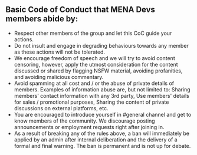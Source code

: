 ## Basic Code of Conduct that MENA Devs members abide by:

* Respect other members of the group and let this CoC guide your actions.
* Do not insult and engage in degrading behaviours towards any member as these actions will not be tolerated.
* We encourage freedom of speech and we will try to avoid content censoring, however, apply the utmost consideration for the content discussed or shared by flagging NSFW material, avoiding profanities, and avoiding malicious commentary.
* Avoid spamming at all cost and / or the abuse of private details of members. Examples of information abuse are, but not limited to: Sharing members' contact information with any 3rd party, Use members' details for sales / promotional purposes, Sharing the content of private discussions on external platforms, etc.
* You are encouraged to introduce yourself in #general channel and get to know members of the community. We discourage posting announcements or employment requests right after joining in.
* As a result of breaking any of the rules above, a ban will immediately be applied by an admin after internal deliberation and the delivery of a formal and final warning. The ban is permanent and is not up for debate.
